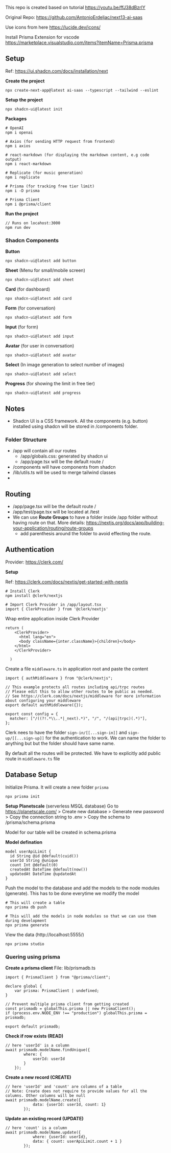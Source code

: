 This repo is created based on tutorial https://youtu.be/ffJ38dBzrlY

Original Repo:
https://github.com/AntonioErdeljac/next13-ai-saas

Use icons from here
https://lucide.dev/icons/

Install Prisma Extension for vscode
https://marketplace.visualstudio.com/items?itemName=Prisma.prisma


## Setup

Ref: https://ui.shadcn.com/docs/installation/next 

**Create the project**

```
npx create-next-app@latest ai-saas --typescript --tailwind --eslint 
```

**Setup the project**
```
npx shadcn-ui@latest init
```

**Packages**
```
# OpenAI
npm i openai

# Axios (for sending HTTP request from frontend)
npm i axios

# react-markdown (for displaying the markdown content, e.g code output) 
npm i react-markdown

# Replicate (for music generation)
npm i replicate

# Prisma (for tracking free tier limit)
npm i -D prisma

# Prisma Client
npm i @prisma/client
```

**Run the project**

```
// Runs on locahost:3000
npm run dev
```

### Shadcn Components

**Button**
```
npx shadcn-ui@latest add button
```

**Sheet** (Menu for small/mobile screen)
```
npx shadcn-ui@latest add sheet
```

**Card** (for dashboard)
```
npx shadcn-ui@latest add card
```

**Form** (for conversation)
```
npx shadcn-ui@latest add form
```

**Input** (for form)
```
npx shadcn-ui@latest add input
```

**Avatar** (for user in conversation)
```
npx shadcn-ui@latest add avatar
```

**Select** (In image generation to select number of images)
```
npx shadcn-ui@latest add select
```

**Progress** (for showing the limit in free tier)
```
npx shadcn-ui@latest add progress
```

## Notes

* Shadcn UI is a CSS framework. All the components (e.g. button) installed using shadcn will be stored in /components folder.


### Folder Structure
* /app will contain all our routes
    * /app/globals.css: generated by shadcn ui
    * /app/page.tsx will be the default route /
* /components will have components from shadcn
* /lib/utils.ts will be used to merge tailwind classes
* 

## Routing
* /app/page.tsx will be the default route /
* /app/test/page.tsx will be located at /test
* We can use **Route Groups** to have a folder inside /app folder without having route on that. More details: https://nextjs.org/docs/app/building-your-application/routing/route-groups
    * add parenthesis around the folder to avoid effecting the route.

## Authentication

Provider: https://clerk.com/

**Setup**

Ref: https://clerk.com/docs/nextjs/get-started-with-nextjs

```
# Install Clerk
npm install @clerk/nextjs

# Import Clerk Provider in /app/layout.tsx
import { ClerkProvider } from '@clerk/nextjs'

```

Wrap entire application inside Clerk Provider
```
return (
    <ClerkProvider>
      <html lang="en">
      <body className={inter.className}>{children}</body>
    </html>
    </ClerkProvider>
    
  )
```

Create a file `middleware.ts` in application root and paste the content
```
import { authMiddleware } from "@clerk/nextjs";

// This example protects all routes including api/trpc routes
// Please edit this to allow other routes to be public as needed.
// See https://clerk.com/docs/nextjs/middleware for more information about configuring your middleware
export default authMiddleware({});

export const config = {
  matcher: ["/((?!.*\\..*|_next).*)", "/", "/(api|trpc)(.*)"],
};

```

Clerk nees to have the folder `sign-in/[[...sign-in]]` and `sign-up/[[...sign-up]]` for the authentication to work. We can name the folder to anything but but the folder should have same name.

By default all the routes will be protected. We have to explicitly add public route in `middleware.ts` file


## Database Setup

Initialize Prisma. It will create a new folder `prisma`
```
npx prisma init
```

**Setup Planetscale** (serverless MSQL database)
Go to https://planetscale.com/ > Create new database > Generate new password > Copy the connection string to .env > Copy the schema to /prisma/schema.prisma

Model for our table will be created in schema.prisma

**Model defination**
```
model userApiLimit {
  id String @id @default(cuid())
  userId String @unique
  count Int @default(0)
  createdAt DateTime @default(now())
  updatedAt DateTime @updatedAt
}
```

Push the model to the database and add the models to the node modules (generate). This has to be done everytime we modify the model
```
# This will create a table
npx prisma db push

# This will add the models in node modules so that we can use them during development
npx prisma generate
```

View the data (http://localhost:5555/)
```
npx prisma studio
```

### Quering using prisma

**Create a prisma client**
File: lib/prismadb.ts
```
import { PrismaClient } from "@prisma/client";

declare global {
    var prisma: PrismaClient | undefined;
}

// Prevent multiple prisma client from getting created
const prismadb = globalThis.prisma || new PrismaClient();
if (process.env.NODE_ENV !== "production") globalThis.prisma = prismadb;

export default prismadb;
```

**Check if row exists (READ)**
```
// here 'userId' is a column
await prismadb.modelName.findUnique({
        where: {
            userId: userId
        }
    });
```

**Create a new record (CREATE)**
```
// here 'userId' and 'count' are columns of a table
// Note: Create does not require to provide values for all the columns. Other columns will be null
await prismadb.modelName.create({
            data: {userId: userId, count: 1}
        });
```

**Update an existing record (UPDATE)**
```
// here 'count' is a column
await prismadb.modelName.update({
            where: {userId: userId},
            data: { count: userApiLimit.count + 1 }
        });
```



